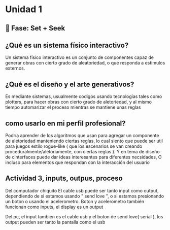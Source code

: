 # Unidad 1

## 🔎 Fase: Set + Seek

## ¿Qué es un sistema físico interactivo?
Un sistema físico interactivo es un conjunto de componentes capaz de generar obras con cierto grado de aleatoriedad, o que responda a estimulos externos.

## ¿Qué es el diseño y el arte generativos?
 Es mediante sistemas, usualmente codigos usando tecnologías tales como plotters, para hacer obras con cierto grado de aletoriedad, y al mismo tiempo automarizar el proceso mientras se mantiene unas reglas

## como usarlo en mi perfil profesional? 
 Podría aprender de los algoritmos que usan para agregar un componente de aletoriedad manteniendo ciertas reglas, lo cual siento que puede ser util para juegos estilo rogue-like ( que los escenarios se van creando proceduralmente/aletoriamente, con ciertas reglas ). Y en tema de diseño de cinterfaces puede dar ideas interesantes para diferentes necsidades, O incluso para elementos que respondan con la interacción del usuario 


## Actividad 3, inputs, outpus, proceso

Del computador chiquito El cable usb puede ser tanto input como output, dependiendo de si estamos usando " send love ", o si estamos presionando un boton o usando el acelerometro. Boton y acelerometro también funcionan como inputs, el display es un output

Del pc, el input tambien es el cable usb y el boton de send love( serial ), los output pueden ser tanto la pantalla como el usb




